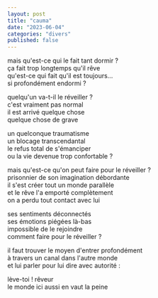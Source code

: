 ```yaml
---
layout: post
title: "cauma"
date: "2023-06-04"
categories: "divers"
published: false
---
```


mais qu'est-ce qui le fait tant dormir ?  
ça fait trop longtemps qu'il rêve  
qu'est-ce qui fait qu'il est toujours...  
si profondément endormi ?  

quelqu'un va-t-il le réveiller ?  
c'est vraiment pas normal  
il est arrivé quelque chose  
quelque chose de grave  

un quelconque traumatisme  
un blocage transcendantal  
le refus total de s'émanciper  
ou la vie devenue trop confortable ?  

mais qu'est-ce qu'on peut faire pour le réveiller ?  
prisonnier de son imagination débordante  
il s'est créer tout un monde parallèle  
et le rêve l'a emporté complètement  
on a perdu tout contact avec lui  

ses sentiments déconnectés  
ses émotions piégées là-bas  
impossible de le rejoindre  
comment faire pour le réveiller ?  

il faut trouver le moyen d'entrer profondément  
à travers un canal dans l'autre monde  
et lui parler pour lui dire avec autorité :  

lève-toi ! rêveur  
le monde ici aussi en vaut la peine  
